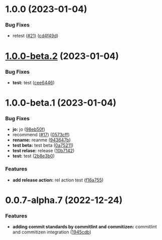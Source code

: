 # 1.0.0 (2023-01-04)

### Bug Fixes

- retest ([#21](https://github.com/orabazu/rabonajs/issues/21)) ([cd4f49d](https://github.com/orabazu/rabonajs/commit/cd4f49ddd9e43fe854802d0db6a292e4070267a3))

# [1.0.0-beta.2](https://github.com/orabazu/rabonajs/compare/v1.0.0-beta.1...v1.0.0-beta.2) (2023-01-04)

### Bug Fixes

- **test:** test ([cee6446](https://github.com/orabazu/rabonajs/commit/cee64460d4a676ad8ff4fdd1a2268b9055a797f4))

# 1.0.0-beta.1 (2023-01-04)

### Bug Fixes

- **jo:** jo ([98eb50f](https://github.com/orabazu/rabonajs/commit/98eb50f7d2ad8cf3d19c23c1c36cd567aa3c90ce))
- recommend ([#17](https://github.com/orabazu/rabonajs/issues/17)) ([0573cff](https://github.com/orabazu/rabonajs/commit/0573cfff2f4e007c36a4871ad7f6108700ab6c21))
- **rename:** reanme ([943647b](https://github.com/orabazu/rabonajs/commit/943647be9c0a085f897059f964261028ab90574d))
- **test beta:** test beta ([0a75211](https://github.com/orabazu/rabonajs/commit/0a75211a3de1256f81ff8d28ff1c383f0e1fa9d8))
- **test relase:** release ([10b7142](https://github.com/orabazu/rabonajs/commit/10b71420eda78c0fffe8efcf2d8f510126dcdef4))
- **test:** test ([2b8e3b0](https://github.com/orabazu/rabonajs/commit/2b8e3b0da91c1869d48f885e07fc773f4bec5a8a))

### Features

- **add release action:** rel action test ([f16a755](https://github.com/orabazu/rabonajs/commit/f16a755b815b3768bd5e6aa60f1778b4770669ea))

# 0.0.7-alpha.7 (2022-12-24)

### Features

- **adding commit standards by commitlint and commitizen:** commitlint and commitizen integration ([1945cdb](https://github.com/orabazu/rabonajs/commit/1945cdb9cc49354cc578632b4e08b9c2c5a82d4a))
